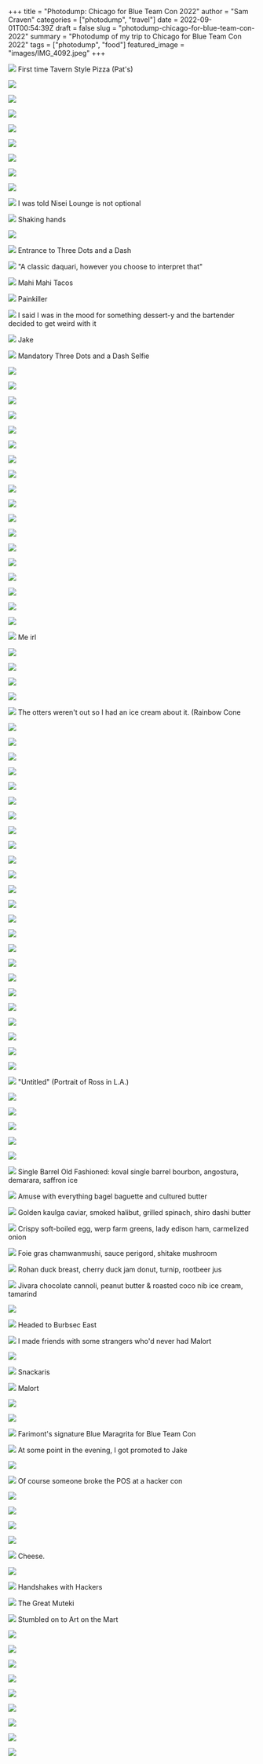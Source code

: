 +++
title = "Photodump: Chicago for Blue Team Con 2022"
author = "Sam Craven"
categories = ["photodump", "travel"]
date = 2022-09-01T00:54:39Z
draft = false
slug = "photodump-chicago-for-blue-team-con-2022"
summary = "Photodump of my trip to Chicago for Blue Team Con 2022"
tags = ["photodump", "food"]
featured_image = "images/IMG_4092.jpeg"
+++

![](/images/IMG_3837.jpeg) First time Tavern Style Pizza (Pat's)

![](/images/IMG_3841.jpeg)

![](/images/IMG_3845.jpeg)

![](/images/IMG_3846.jpeg)

![](/images/IMG_3847.jpeg)

![](/images/IMG_3850.jpeg)

![](/images/IMG_3851.jpeg)

![](/images/IMG_3853.jpeg)

![](/images/IMG_3857.jpeg)

![](/images/IMG_3858.jpeg) I was told Nisei Lounge is not optional

![](/images/IMG_3859.jpeg) Shaking hands

![](/images/IMG_3860.jpeg)

![](/images/IMG_3862.jpeg) Entrance to Three Dots and a Dash

![](/images/IMG_3863.jpeg) "A classic daquari, however you choose to interpret that"

![](/images/IMG_3865.jpeg) Mahi Mahi Tacos

![](/images/IMG_3866.jpeg) Painkiller

![](/images/IMG_3869.jpeg) I said I was in the mood for something dessert-y and the bartender decided to get weird with it

![](/images/IMG_3870.jpeg) Jake

![](/images/IMG_3872.jpeg) Mandatory Three Dots and a Dash Selfie

![](/images/IMG_3878.jpeg)

![](/images/IMG_3879.jpeg)

![](/images/IMG_3881.jpeg)

![](/images/IMG_3882.jpeg)

![](/images/IMG_3883.jpeg)

![](/images/IMG_3887.jpeg)

![](/images/IMG_3888.jpeg)

![](/images/IMG_3890.jpeg)

![](/images/IMG_3891.jpeg)

![](/images/IMG_3892.jpeg)

![](/images/IMG_3893.jpeg)

![](/images/IMG_3894.jpeg)

![](/images/IMG_3896.jpeg)

![](/images/IMG_3899.jpeg)

![](/images/IMG_3901.jpeg)

![](/images/IMG_3904.jpeg)

![](/images/IMG_3905.jpeg)

![](/images/IMG_3906.jpeg)

![](/images/IMG_3909.jpeg) Me irl

![](/images/IMG_3915.jpeg)

![](/images/IMG_3917.jpeg)

![](/images/IMG_3918.jpeg)

![](/images/IMG_3920.jpeg)

![](/images/IMG_3921.jpeg) The otters weren't out so I had an ice cream about it. (Rainbow Cone

![](/images/IMG_3923.jpeg)

![](/images/IMG_3924.jpeg)

![](/images/IMG_3926.jpeg)

![](/images/IMG_3927.jpeg)

![](/images/IMG_3928.jpeg)

![](/images/IMG_3942.jpeg)

![](/images/IMG_3949.jpeg)

![](/images/IMG_3951.jpeg)

![](/images/IMG_3953.jpeg)

![](/images/IMG_3966.jpeg)

![](/images/IMG_3968.jpeg)

![](/images/IMG_3980.jpeg)

![](/images/IMG_3981.jpeg)

![](/images/IMG_3990.jpeg)

![](/images/IMG_3995.jpeg)

![](/images/IMG_3996.jpeg)

![](/images/IMG_4010.jpeg)

![](/images/IMG_4015.jpeg)

![](/images/IMG_4024.jpeg)

![](/images/IMG_4039.jpeg)

![](/images/IMG_4044.jpeg)

![](/images/IMG_4049.jpeg)

![](/images/IMG_4052.jpeg)

![](/images/IMG_4053.jpeg)

![](/images/IMG_4054.jpeg) "Untitled" (Portrait of Ross in L.A.)

![](/images/IMG_4055.jpeg)

![](/images/IMG_4057.jpeg)

![](/images/IMG_4060.jpeg)

![](/images/IMG_4064.jpeg)

![](/images/IMG_4065.jpeg)

![](/images/IMG_4066.jpeg) Single Barrel Old Fashioned: koval single barrel bourbon, angostura, demarara, saffron ice

![](/images/IMG_4067.jpeg) Amuse with everything bagel baguette and cultured butter

![](/images/IMG_4068.jpeg) Golden kaulga caviar, smoked halibut, grilled spinach, shiro dashi butter

![](/images/IMG_4070.jpeg) Crispy soft-boiled egg, werp farm greens, lady edison ham, carmelized onion

![](/images/IMG_4072.jpeg) Foie gras chamwanmushi, sauce perigord, shitake mushroom

![](/images/IMG_4074.jpeg) Rohan duck breast, cherry duck jam donut, turnip, rootbeer jus

![](/images/IMG_4077.jpeg) Jivara chocolate cannoli, peanut butter &amp; roasted coco nib ice cream, tamarind

![](/images/IMG_4080.jpeg)

![](/images/IMG_4084.jpeg) Headed to Burbsec East

![](/images/IMG_4088.jpeg) I made friends with some strangers who'd never had Malort

![](/images/IMG_4092.jpeg)

![](/images/IMG_4101.jpeg) Snackaris

![](/images/IMG_4102.jpeg) Malort

![](/images/IMG_4109.jpeg)

![](/images/IMG_4110.jpeg)

![](/images/IMG_4112.jpeg) Farimont's signature Blue Maragrita for Blue Team Con

![](/images/IMG_4117.jpeg) At some point in the evening, I got promoted to Jake

![](/images/IMG_4120.jpeg)

![](/images/IMG_4124.jpeg) Of course someone broke the POS at a hacker con

![](/images/IMG_4125.jpeg)

![](/images/IMG_4128.jpeg)

![](/images/IMG_4130.jpeg)

![](/images/IMG_4131.jpeg)

![](/images/IMG_4133.jpeg) Cheese.

![](/images/IMG_4135.jpeg)

![](/images/IMG_4137.jpeg) Handshakes with Hackers

![](/images/IMG_4140.jpeg) The Great Muteki

![](/images/IMG_4141.jpeg) Stumbled on to Art on the Mart

![](/images/IMG_4143.jpeg)

![](/images/IMG_4145.jpeg)

![](/images/IMG_4147.jpeg)

![](/images/IMG_4148.jpeg)

![](/images/IMG_4151.jpeg)

![](/images/IMG_4156.jpeg)

![](/images/IMG_4158.jpeg)

![](/images/IMG_4159.jpeg)

![](/images/IMG_4161.jpeg)
